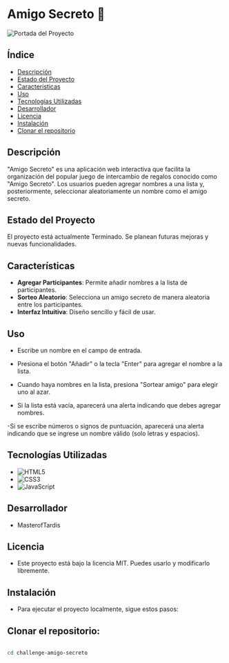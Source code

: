 # Amigo Secreto 🎁

![Portada del Proyecto]("C:\Users\ediso\OneDrive\Documentos\Portada/imagen-de-portada.png.png)

## Índice

- [Descripción](#descripción)
- [Estado del Proyecto](#estado-del-proyecto)
- [Características](#características)
- [Uso](#uso)
- [Tecnologías Utilizadas](#tecnologías-utilizadas)
- [Desarrollador](#desarrollador)
- [Licencia](#licencia)
- [Instalación](#instalación)
- [Clonar el repositorio](#Clonarelrepositorio)



## Descripción

"Amigo Secreto" es una aplicación web interactiva que facilita la organización del popular juego de intercambio de regalos conocido como "Amigo Secreto". Los usuarios pueden agregar nombres a una lista y, posteriormente, seleccionar aleatoriamente un nombre como el amigo secreto.

## Estado del Proyecto

El proyecto está actualmente Terminado. Se planean futuras mejoras y nuevas funcionalidades.

## Características

- **Agregar Participantes**: Permite añadir nombres a la lista de participantes.
- **Sorteo Aleatorio**: Selecciona un amigo secreto de manera aleatoria entre los participantes.
- **Interfaz Intuitiva**: Diseño sencillo y fácil de usar.

## Uso

- Escribe un nombre en el campo de entrada.

- Presiona el botón "Añadir" o la tecla "Enter" para agregar el nombre a la lista.

- Cuando haya nombres en la lista, presiona "Sortear amigo" para elegir uno al azar.

- Si la lista está vacía, aparecerá una alerta indicando que debes agregar nombres.

-Si se escribe números o signos de puntuación, aparecerá una alerta indicando que se ingrese un nombre válido (solo letras y espacios). 

## Tecnologías Utilizadas

- ![HTML5](https://img.shields.io/badge/HTML5-%23E34F26.svg?&style=flat&logo=html5&logoColor=white)
- ![CSS3](https://img.shields.io/badge/CSS3-%231572B6.svg?&style=flat&logo=css3&logoColor=white)
- ![JavaScript](https://img.shields.io/badge/JavaScript-%23F7DF1E.svg?&style=flat&logo=javascript&logoColor=black)

## Desarrollador 
- MasterofTardis

## Licencia 
- Este proyecto está bajo la licencia MIT. Puedes usarlo y modificarlo libremente.

## Instalación
- Para ejecutar el proyecto localmente, sigue estos pasos:

## **Clonar el repositorio:**

   ```bash $ git remote add origin https://github.com/MasterofTardis/challenge-amigo-secreto.git
  
  cd challenge-amigo-secreto


